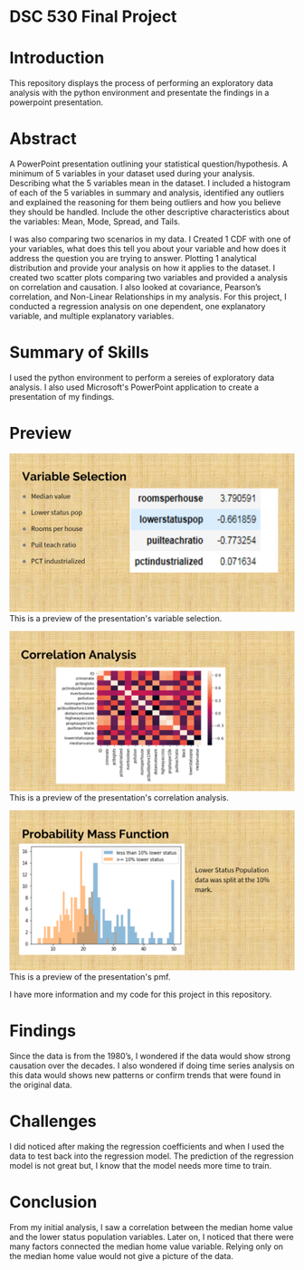 # DSC 530 Final Project



# Introduction 
This repository displays the process of performing an exploratory data analysis with the python environment and presentate the findings in a powerpoint presentation.



# Abstract
A PowerPoint presentation outlining your statistical question/hypothesis. A minimum of 5 variables in your dataset used during your analysis. Describing what the 5 variables mean in the dataset. I included a histogram of each of the 5 variables in summary and analysis, identified any outliers and explained the reasoning for them being outliers and how you believe they should be handled. Include the other descriptive characteristics about the variables: Mean, Mode, Spread, and Tails.

I was also comparing two scenarios in my data. I Created 1 CDF with one of your variables, what does this tell you about your variable and how does it address the question you are trying to answer. Plotting 1 analytical distribution and provide your analysis on how it applies to the dataset. I created two scatter plots comparing two variables and provided a analysis on correlation and causation. I also looked at covariance, Pearson’s correlation, and Non-Linear Relationships in my analysis. For this project, I conducted a regression analysis on one dependent, one explanatory variable, and multiple explanatory variables.


# Summary of Skills
I used the python environment to perform a sereies of exploratory data analysis. I also used Microsoft's PowerPoint application to create a presentation of my findings. 



# Preview

![Preview of presentation slide 01](https://github.com/micgonzalez/DSC530_Final_Project_Summer_2019/blob/master/dsc530_final_pres_01.png)
This is a preview of the presentation's variable selection.

![Preview of presentation slide 02](https://github.com/micgonzalez/DSC530_Final_Project_Summer_2019/blob/master/dsc530_final_pres_02.png)
This is a preview of the presentation's correlation analysis.

![Preview of presentation slide 03](https://github.com/micgonzalez/DSC530_Final_Project_Summer_2019/blob/master/dsc530_final_pres_03.png)
This is a preview of the presentation's pmf.

I have more information and my code for this project in this repository.



# Findings
Since the data is from the 1980’s, I wondered if the data would show strong causation over the decades. I also wondered if doing time series analysis on this data would shows new patterns or confirm trends that were found in the original data.



# Challenges
I did noticed after making the regression coefficients and when I used the data to test back into the regression model. The prediction of the regression model is not great but, I know that the model needs more time to train. 



# Conclusion
From my initial analysis, I saw a correlation between the median home value and the lower status population variables. Later on, I noticed that there were many factors connected the median home value variable. Relying only on the median home value would not give a picture of the data.
